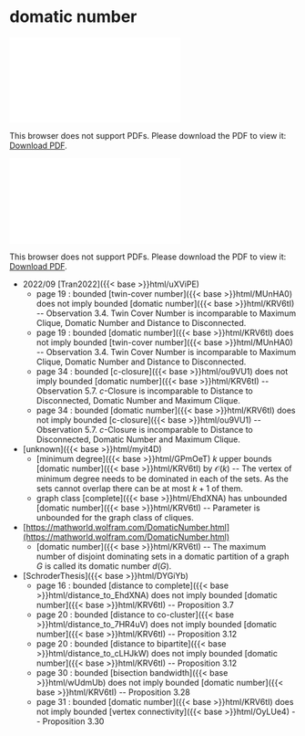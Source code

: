 # domatic number




<object data="../local_KRV6tI.pdf" type="application/pdf" width="100%" height="480px"><embed src="../local_KRV6tI.pdf"><p>This browser does not support PDFs. Please download the PDF to view it: <a href="../local_KRV6tI.pdf">Download PDF</a>.</p></embed></object>


<object data="../inclusions_KRV6tI.pdf" type="application/pdf" width="100%" height="480px"><embed src="../inclusions_KRV6tI.pdf"><p>This browser does not support PDFs. Please download the PDF to view it: <a href="../inclusions_KRV6tI.pdf">Download PDF</a>.</p></embed></object>

* 2022/09 [Tran2022]({{< base >}}html/uXViPE)
    * page 19 : bounded [twin-cover number]({{< base >}}html/MUnHA0) does not imply bounded [domatic number]({{< base >}}html/KRV6tI) -- Observation 3.4. Twin Cover Number is incomparable to Maximum Clique, Domatic Number and Distance to Disconnected.
    * page 19 : bounded [domatic number]({{< base >}}html/KRV6tI) does not imply bounded [twin-cover number]({{< base >}}html/MUnHA0) -- Observation 3.4. Twin Cover Number is incomparable to Maximum Clique, Domatic Number and Distance to Disconnected.
    * page 34 : bounded [c-closure]({{< base >}}html/ou9VU1) does not imply bounded [domatic number]({{< base >}}html/KRV6tI) -- Observation 5.7. $c$-Closure is incomparable to Distance to Disconnected, Domatic Number and Maximum Clique.
    * page 34 : bounded [domatic number]({{< base >}}html/KRV6tI) does not imply bounded [c-closure]({{< base >}}html/ou9VU1) -- Observation 5.7. $c$-Closure is incomparable to Distance to Disconnected, Domatic Number and Maximum Clique.
*  [unknown]({{< base >}}html/myit4D)
    * [minimum degree]({{< base >}}html/GPmOeT) $k$ upper bounds [domatic number]({{< base >}}html/KRV6tI) by $\mathcal O(k)$ -- The vertex of minimum degree needs to be dominated in each of the sets. As the sets cannot overlap there can be at most $k+1$ of them.
    * graph class [complete]({{< base >}}html/EhdXNA) has unbounded [domatic number]({{< base >}}html/KRV6tI) -- Parameter is unbounded for the graph class of cliques.
*  [https://mathworld.wolfram.com/DomaticNumber.html](https://mathworld.wolfram.com/DomaticNumber.html)
    * [domatic number]({{< base >}}html/KRV6tI) -- The maximum number of disjoint dominating sets in a domatic partition of a graph $G$ is called its domatic number $d(G)$. 
*  [SchroderThesis]({{< base >}}html/DYGiYb)
    * page 16 : bounded [distance to complete]({{< base >}}html/distance_to_EhdXNA) does not imply bounded [domatic number]({{< base >}}html/KRV6tI) -- Proposition 3.7
    * page 20 : bounded [distance to co-cluster]({{< base >}}html/distance_to_7HR4uV) does not imply bounded [domatic number]({{< base >}}html/KRV6tI) -- Proposition 3.12
    * page 20 : bounded [distance to bipartite]({{< base >}}html/distance_to_cLHJkW) does not imply bounded [domatic number]({{< base >}}html/KRV6tI) -- Proposition 3.12
    * page 30 : bounded [bisection bandwidth]({{< base >}}html/wUdmUb) does not imply bounded [domatic number]({{< base >}}html/KRV6tI) -- Proposition 3.28
    * page 31 : bounded [domatic number]({{< base >}}html/KRV6tI) does not imply bounded [vertex connectivity]({{< base >}}html/OyLUe4) -- Proposition 3.30